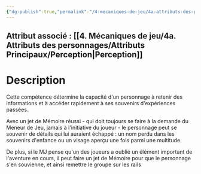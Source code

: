 ```yaml
---
{"dg-publish":true,"permalink":"/4-mecaniques-de-jeu/4a-attributs-des-personnages/competences/memoire/"}
---
```



## Attribut associé : [[4. Mécaniques de jeu/4a. Attributs des personnages/Attributs Principaux/Perception\|Perception]] 

# Description

Cette compétence détermine la capacité d'un personnage à retenir des informations et à accéder rapidement à ses souvenirs d'expériences passées. 

Avec un jet de Mémoire réussi - qui doit toujours se faire à la demande du Meneur de Jeu, jamais à l'initiative du joueur - le personnage peut se souvenir de détails qui lui auraient échappé : un nom perdu dans les souvenirs d'enfance ou un visage aperçu une fois parmi une multitude. 

De plus, si le MJ pense qu'un des joueurs a oublié un élément important de l'aventure en cours, il peut faire un jet de Mémoire pour que le personnage s'en souvienne, et ainsi remettre le groupe sur les rails